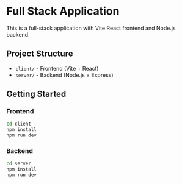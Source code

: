 # Full Stack Application

This is a full-stack application with Vite React frontend and Node.js backend.

## Project Structure
- `client/` - Frontend (Vite + React)
- `server/` - Backend (Node.js + Express)

## Getting Started

### Frontend
```bash
cd client
npm install
npm run dev
```

### Backend
```bash
cd server
npm install
npm run dev
```

